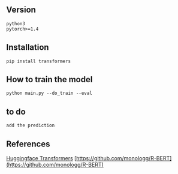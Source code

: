 ## Version
    python3
    pytorch>=1.4
## Installation
    pip install transformers
## How to train the model
    python main.py --do_train --eval
## to do
    add the prediction
## References
[Huggingface Transformers](https://github.com/huggingface/transformers)
[https://github.com/monologg/R-BERT](https://github.com/monologg/R-BERT)
